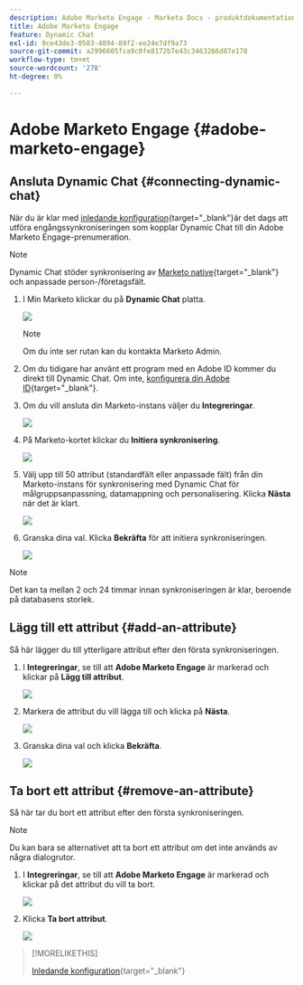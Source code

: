 ```yaml
---
description: Adobe Marketo Engage - Marketo Docs - produktdokumentation
title: Adobe Marketo Engage
feature: Dynamic Chat
exl-id: 9ce43de3-0503-4894-89f2-ee24e7df9a73
source-git-commit: a2996605fca9c0fe8172b7e43c3463266d87e178
workflow-type: tm+mt
source-wordcount: '278'
ht-degree: 0%

---
```


# Adobe Marketo Engage {#adobe-marketo-engage}

## Ansluta Dynamic Chat {#connecting-dynamic-chat}

När du är klar med [inledande konfiguration](/help/marketo/product-docs/demand-generation/dynamic-chat/setup-and-configuration/initial-setup.md){target="_blank"}är det dags att utföra engångssynkroniseringen som kopplar Dynamic Chat till din Adobe Marketo Engage-prenumeration.

>[!NOTE]
>
>Dynamic Chat stöder synkronisering av [Marketo native](https://developers.marketo.com/rest-api/lead-database/fields/list-of-standard-fields/){target="_blank"} och anpassade person-/företagsfält.

1. I Min Marketo klickar du på **Dynamic Chat** platta.

   ![](assets/adobe-marketo-engage-1.png)

   >[!NOTE]
   >
   >Om du inte ser rutan kan du kontakta Marketo Admin.

1. Om du tidigare har använt ett program med en Adobe ID kommer du direkt till Dynamic Chat. Om inte, [konfigurera din Adobe ID](https://helpx.adobe.com/manage-account/using/create-update-adobe-id.html){target="_blank"}.

1. Om du vill ansluta din Marketo-instans väljer du **Integreringar**.

   ![](assets/adobe-marketo-engage-2.png)

1. På Marketo-kortet klickar du **Initiera synkronisering**.

   ![](assets/adobe-marketo-engage-3.png)

1. Välj upp till 50 attribut (standardfält eller anpassade fält) från din Marketo-instans för synkronisering med Dynamic Chat för målgruppsanpassning, datamappning och personalisering. Klicka **Nästa** när det är klart.

   ![](assets/adobe-marketo-engage-4.png)

1. Granska dina val. Klicka **Bekräfta** för att initiera synkroniseringen.

   ![](assets/adobe-marketo-engage-5.png)

>[!NOTE]
>
>Det kan ta mellan 2 och 24 timmar innan synkroniseringen är klar, beroende på databasens storlek.

## Lägg till ett attribut {#add-an-attribute}

Så här lägger du till ytterligare attribut efter den första synkroniseringen.

1. I **Integreringar**, se till att **Adobe Marketo Engage** är markerad och klickar på **Lägg till attribut**.

   ![](assets/adobe-marketo-engage-6.png)

1. Markera de attribut du vill lägga till och klicka på **Nästa**.

   ![](assets/adobe-marketo-engage-7.png)

1. Granska dina val och klicka **Bekräfta**.

   ![](assets/adobe-marketo-engage-8.png)

## Ta bort ett attribut {#remove-an-attribute}

Så här tar du bort ett attribut efter den första synkroniseringen.

>[!NOTE]
>
>Du kan bara se alternativet att ta bort ett attribut om det inte används av några dialogrutor.

1. I **Integreringar**, se till att **Adobe Marketo Engage** är markerad och klickar på det attribut du vill ta bort.

   ![](assets/adobe-marketo-engage-9.png)

1. Klicka **Ta bort attribut**.

   ![](assets/adobe-marketo-engage-10.png)

>[!MORELIKETHIS]
>
>[Inledande konfiguration](/help/marketo/product-docs/demand-generation/dynamic-chat/setup-and-configuration/initial-setup.md){target="_blank"}

